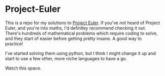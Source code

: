 # Project-Euler

This is a repo for my solutions to [Project Euler](https://projecteuler.net/). If you've not heard of Project Euler, and you're into maths, I'd defintley recommend checking it out. There's hundreds of mathematical problems which require coding to solve, and they start of easier before getting pretty insane. A good way to practice!

I've started solving them using python, but I think I might change it up and start to use a few other, more niche languages to have a  go.

Watch this space.   
